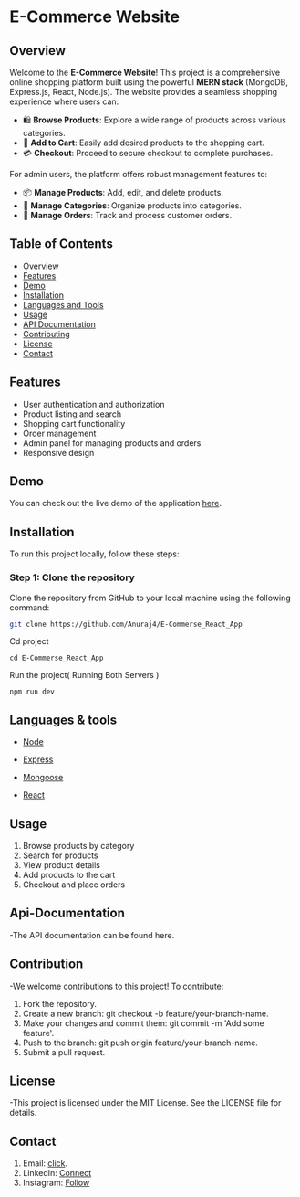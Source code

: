 # E-Commerce Website

## Overview

Welcome to the **E-Commerce Website**! This project is a comprehensive online shopping platform built using the powerful **MERN stack** (MongoDB, Express.js, React, Node.js). The website provides a seamless shopping experience where users can:

- 🛍️ **Browse Products**: Explore a wide range of products across various categories.
- 🛒 **Add to Cart**: Easily add desired products to the shopping cart.
- 💳 **Checkout**: Proceed to secure checkout to complete purchases.

For admin users, the platform offers robust management features to:

- 📦 **Manage Products**: Add, edit, and delete products.
- 📂 **Manage Categories**: Organize products into categories.
- 📑 **Manage Orders**: Track and process customer orders.

## Table of Contents

- [Overview](#overview)
- [Features](#features)
- [Demo](#demo)
- [Installation](#installation)
- [Languages and Tools](#Languages&tools)
- [Usage](#usage)
- [API Documentation](#api-documentation)
- [Contributing](#Contribution)
- [License](#License)
- [Contact](#contact)

## Features

- User authentication and authorization
- Product listing and search
- Shopping cart functionality
- Order management
- Admin panel for managing products and orders
- Responsive design

## Demo

You can check out the live demo of the application [here](http://your-demo-url.com).

## Installation

To run this project locally, follow these steps:

### Step 1: Clone the repository

Clone the repository from GitHub to your local machine using the following command:

```bash
git clone https://github.com/Anuraj4/E-Commerse_React_App

```
Cd project

```
cd E-Commerse_React_App

```
Run the project( Running Both Servers )
```
npm run dev

```

## Languages & tools

- [Node](https://nodejs.org/en/)

- [Express](https://expressjs.com/)

- [Mongoose](https://mongoosejs.com/)

- [React](https://reactjs.org/)


## Usage

1) Browse products by category
2) Search for products
3) View product details
4) Add products to the cart
5) Checkout and place orders

## Api-Documentation

-The API documentation can be found here.


## Contribution

-We welcome contributions to this project! To contribute:

1) Fork the repository.
2) Create a new branch: git checkout -b feature/your-branch-name.
3) Make your changes and commit them: git commit -m 'Add some feature'.
4) Push to the branch: git push origin feature/your-branch-name.
5) Submit a pull request.

## License

-This project is licensed under the MIT License. See the LICENSE file for details.

## Contact

1) Email: [click](anurajvenkatpurwar@gmail.com).
2) LinkedIn: [Connect](https://www.linkedin.com/in/anuraj-venkatpurwar/)
3) Instagram: [Follow](https://www.instagram.com/a_n_u_r_a_j_70/)







